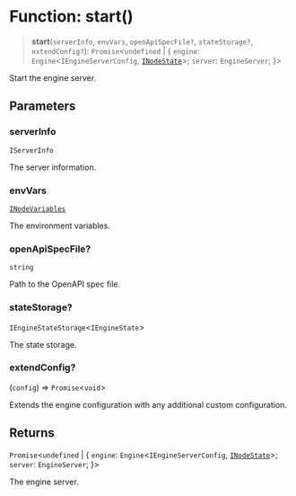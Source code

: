 # Function: start()

> **start**(`serverInfo`, `envVars`, `openApiSpecFile?`, `stateStorage?`, `extendConfig?`): `Promise`\<`undefined` \| \{ `engine`: `Engine`\<`IEngineServerConfig`, [`INodeState`](../interfaces/INodeState.md)\>; `server`: `EngineServer`; \}\>

Start the engine server.

## Parameters

### serverInfo

`IServerInfo`

The server information.

### envVars

[`INodeVariables`](../interfaces/INodeVariables.md)

The environment variables.

### openApiSpecFile?

`string`

Path to the OpenAPI spec file.

### stateStorage?

`IEngineStateStorage`\<`IEngineState`\>

The state storage.

### extendConfig?

(`config`) => `Promise`\<`void`\>

Extends the engine configuration with any additional custom configuration.

## Returns

`Promise`\<`undefined` \| \{ `engine`: `Engine`\<`IEngineServerConfig`, [`INodeState`](../interfaces/INodeState.md)\>; `server`: `EngineServer`; \}\>

The engine server.
